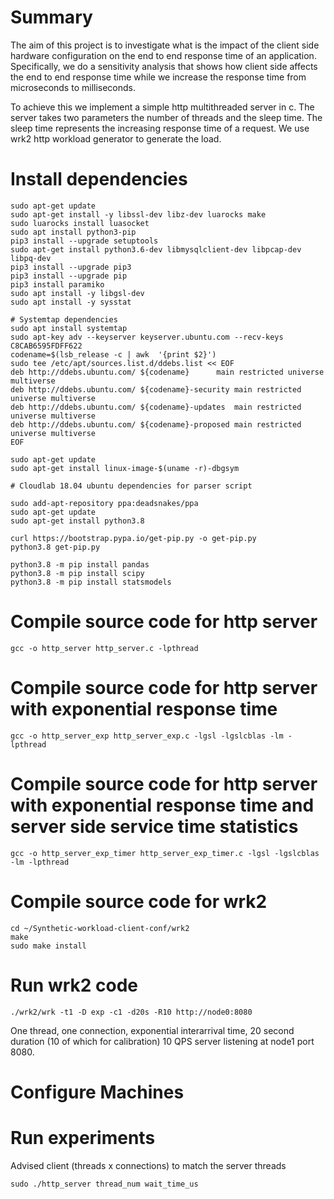 # Summary

The aim of this project is to investigate what is the impact of the client side hardware configuration on the end to end response time of an application. Specifically, we do a sensitivity analysis that shows how client side affects the end to end response time while we increase the response time from microseconds to milliseconds. 

To achieve this we implement a simple http multithreaded server in c. The server takes two parameters the number of threads and the sleep time. The sleep time represents the increasing response time of a request. We use wrk2 http workload generator to generate the load.

# Install dependencies

```
sudo apt-get update
sudo apt-get install -y libssl-dev libz-dev luarocks make 
sudo luarocks install luasocket
sudo apt install python3-pip
pip3 install --upgrade setuptools
sudo apt-get install python3.6-dev libmysqlclient-dev libpcap-dev libpq-dev
pip3 install --upgrade pip3
pip3 install --upgrade pip
pip3 install paramiko
sudo apt install -y libgsl-dev
sudo apt install -y sysstat

# Systemtap dependencies
sudo apt install systemtap
sudo apt-key adv --keyserver keyserver.ubuntu.com --recv-keys C8CAB6595FDFF622 
codename=$(lsb_release -c | awk  '{print $2}')
sudo tee /etc/apt/sources.list.d/ddebs.list << EOF
deb http://ddebs.ubuntu.com/ ${codename}      main restricted universe multiverse
deb http://ddebs.ubuntu.com/ ${codename}-security main restricted universe multiverse
deb http://ddebs.ubuntu.com/ ${codename}-updates  main restricted universe multiverse
deb http://ddebs.ubuntu.com/ ${codename}-proposed main restricted universe multiverse
EOF

sudo apt-get update
sudo apt-get install linux-image-$(uname -r)-dbgsym

# Cloudlab 18.04 ubuntu dependencies for parser script

sudo add-apt-repository ppa:deadsnakes/ppa
sudo apt-get update
sudo apt-get install python3.8

curl https://bootstrap.pypa.io/get-pip.py -o get-pip.py
python3.8 get-pip.py

python3.8 -m pip install pandas
python3.8 -m pip install scipy
python3.8 -m pip install statsmodels
```

# Compile source code for http server

```
gcc -o http_server http_server.c -lpthread
```

# Compile source code for http server with exponential response time
```
gcc -o http_server_exp http_server_exp.c -lgsl -lgslcblas -lm -lpthread
```

# Compile source code for http server with exponential response time and server side service time statistics
```
gcc -o http_server_exp_timer http_server_exp_timer.c -lgsl -lgslcblas -lm -lpthread
```

# Compile source code for wrk2
```
cd ~/Synthetic-workload-client-conf/wrk2
make
sudo make install
```
# Run wrk2 code
```
./wrk2/wrk -t1 -D exp -c1 -d20s -R10 http://node0:8080
```
One thread, one connection, exponential interarrival time, 20 second duration (10 of which for calibration) 10 QPS server listening at node1 port 8080.

# Configure Machines


# Run experiments

Advised client (threads x connections) to match the server threads
```
sudo ./http_server thread_num wait_time_us

```